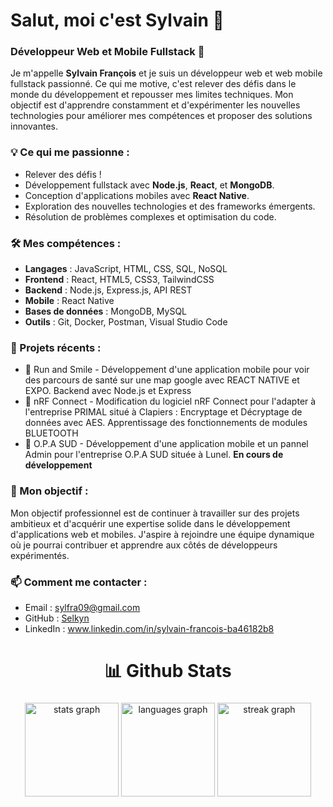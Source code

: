 # Salut, moi c'est Sylvain 👋

### Développeur Web et Mobile Fullstack 🚀

Je m'appelle **Sylvain François** et je suis un développeur web et web mobile fullstack passionné. Ce qui me motive, c'est relever des défis dans le monde du développement et repousser mes limites techniques. Mon objectif est d'apprendre constamment et d'expérimenter les nouvelles technologies pour améliorer mes compétences et proposer des solutions innovantes.

### 💡 Ce qui me passionne :
- Relever des défis !
- Développement fullstack avec **Node.js**, **React**, et **MongoDB**.
- Conception d'applications mobiles avec **React Native**.
- Exploration des nouvelles technologies et des frameworks émergents.
- Résolution de problèmes complexes et optimisation du code.

### 🛠️ Mes compétences :
- **Langages** : JavaScript, HTML, CSS, SQL, NoSQL
- **Frontend** : React, HTML5, CSS3, TailwindCSS
- **Backend** : Node.js, Express.js, API REST
- **Mobile** : React Native
- **Bases de données** : MongoDB, MySQL
- **Outils** : Git, Docker, Postman, Visual Studio Code


### 🌟 Projets récents :
- 🔗 Run and Smile - Développement d'une application mobile pour voir des parcours de santé sur une map google avec REACT NATIVE et EXPO. Backend avec Node.js et Express
- 🔗 nRF Connect - Modification du logiciel nRF Connect pour l'adapter à l'entreprise PRIMAL situé à Clapiers : Encryptage et Décryptage de données avec AES. Apprentissage des fonctionnements de modules BLUETOOTH
- 🔗 O.P.A SUD - Développement d'une application mobile et un pannel Admin pour l'entreprise O.P.A SUD située à Lunel. **En cours de développement**

### 🎯 Mon objectif :
Mon objectif professionnel est de continuer à travailler sur des projets ambitieux et d'acquérir une expertise solide dans le développement d'applications web et mobiles. J'aspire à rejoindre une équipe dynamique où je pourrai contribuer et apprendre aux côtés de développeurs expérimentés.

### 📫 Comment me contacter :
- Email : sylfra09@gmail.com
- GitHub : [Selkyn](https://github.com/Selkyn)
- LinkedIn : www.linkedin.com/in/sylvain-francois-ba46182b8

<h1 align="center">📊  Github Stats</h1>

###

<div align="center">
  <img src="https://github-readme-stats.vercel.app/api?username=selkyn&hide_title=false&hide_rank=false&show_icons=true&include_all_commits=true&count_private=true&disable_animations=false&theme=github_dark&locale=en&hide_border=true&order=1" height="150" alt="stats graph"  />
  <img src="https://github-readme-stats.vercel.app/api/top-langs?username=selkyn&locale=en&hide_title=false&layout=compact&card_width=320&langs_count=5&theme=github_dark&hide_border=true&order=2" height="150" alt="languages graph"  />
  <img src="https://streak-stats.demolab.com?user=selkyn&locale=en&mode=daily&theme=github_dark&hide_border=true&border_radius=5&date_format=j%20M%5B%20Y%5D&order=3" height="150" alt="streak graph"  />
</div>
